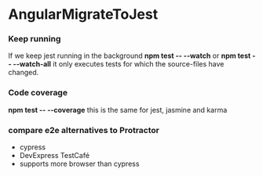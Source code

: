 # AngularMigrateToJest

### Keep running
If we keep jest running in the background **npm test -- --watch** or **npm test -- --watch-all** 
it only executes tests for which the source-files have changed. 

### Code coverage
**npm test -- --coverage** this is the same for jest, jasmine and karma


### compare e2e alternatives to Protractor
* cypress
* DevExpress TestCafé 
 * supports more browser than cypress
